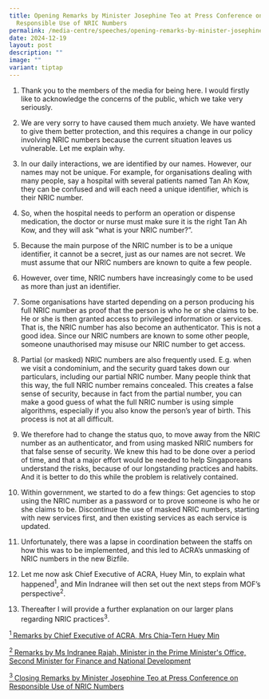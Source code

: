 ```yaml
---
title: Opening Remarks by Minister Josephine Teo at Press Conference on
  Responsible Use of NRIC Numbers
permalink: /media-centre/speeches/opening-remarks-by-minister-josephine-teo-on-responsible-use-of-nric-numbers/
date: 2024-12-19
layout: post
description: ""
image: ""
variant: tiptap
---
```

<ol data-tight="true" class="tight">
<li>
<p>Thank you to the members of the media for being here. I would firstly
like to acknowledge the concerns of the public, which we take very seriously.</p>
<p></p>
</li>
<li>
<p>We are very sorry to have caused them much anxiety. We have wanted to
give them better protection, and this requires a change in our policy involving
NRIC numbers because the current situation leaves us vulnerable. Let me
explain why.</p>
<p></p>
</li>
<li>
<p>In our daily interactions, we are identified by our names. However, our
names may not be unique. For example, for organisations dealing with many
people, say a hospital with several patients named Tan Ah Kow, they can
be confused and will each need a unique identifier, which is their NRIC
number.</p>
<p></p>
</li>
<li>
<p>So, when the hospital needs to perform an operation or dispense medication,
the doctor or nurse must make sure it is the right Tan Ah Kow, and they
will ask “what is your NRIC number?”.</p>
<p></p>
</li>
<li>
<p>Because the main purpose of the NRIC number is to be a unique identifier,
it cannot be a secret, just as our names are not secret. We must assume
that our NRIC numbers are known to quite a few people.</p>
<p></p>
</li>
<li>
<p>However, over time, NRIC numbers have increasingly come to be used as
more than just an identifier.</p>
<p></p>
</li>
<li>
<p>Some organisations have started depending on a person producing his full
NRIC number as proof that the person is who he or she claims to be. He
or she is then granted access to privileged information or services. That
is, the NRIC number has also become an authenticator. This is not a good
idea. Since our NRIC numbers are known to some other people, someone unauthorised
may misuse our NRIC number to get access.</p>
<p></p>
</li>
<li>
<p>Partial (or masked) NRIC numbers are also frequently used. E.g. when we
visit a condominium, and the security guard takes down our particulars,
including our partial NRIC number. Many people think that this way, the
full NRIC number remains concealed. This creates a false sense of security,
because in fact from the partial number, you can make a good guess of what
the full NRIC number is using simple algorithms, especially if you also
know the person’s year of birth. This process is not at all difficult.</p>
<p></p>
</li>
<li>
<p>We therefore had to change the status quo, to move away from the NRIC
number as an authenticator, and from using masked NRIC numbers for that
false sense of security. We knew this had to be done over a period of time,
and that a major effort would be needed to help Singaporeans understand
the risks, because of our longstanding practices and habits. And it is
better to do this while the problem is relatively contained.</p>
<p></p>
</li>
<li>
<p>Within government, we started to do a few things: Get agencies to stop
using the NRIC number as a password or to prove someone is who he or she
claims to be. Discontinue the use of masked NRIC numbers, starting with
new services first, and then existing services as each service is updated.</p>
<p></p>
</li>
<li>
<p>Unfortunately, there was a lapse in coordination between the staffs on
how this was to be implemented, and this led to ACRA’s unmasking of NRIC
numbers in the new Bizfile.</p>
<p></p>
</li>
<li>
<p>Let me now ask Chief Executive of ACRA, Huey Min, to explain what happened<sup>1</sup>,
and Min Indranee will then set out the next steps from MOF’s perspective<sup>2</sup>.</p>
<p></p>
</li>
<li>
<p>Thereafter I will provide a further explanation on our larger plans regarding
NRIC practices<sup>3</sup>.</p>
<p></p>
</li>
</ol>
<p><a href="https://www.acra.gov.sg/news-events/news-details/id/842" rel="noopener nofollow" target="_blank"><sup>1 </sup>Remarks by Chief Executive of ACRA, Mrs Chia-Tern Huey Min</a>
</p>
<p><a href="https://www.mof.gov.sg/news-publications/speeches/opening-remarks-by-ms-indranee-rajah-minister-in-the-prime-minister's-office-second-minister-for-finance-and-national-development-at-mddi-acra-press-conference-on-responsible-use-of-nric-numbers-on-19-december-2024" rel="noopener nofollow" target="_blank"><sup>2 </sup>Remarks by Ms Indranee Rajah, Minister in the Prime Minister's Office, Second Minister for Finance and National Development</a>
</p>
<p><a href="https://www.mddi.gov.sg/media-centre/speeches/closing-remarks-by-minister-josephine-teo-on-responsible-use-of-nric-numbers/" rel="noopener nofollow" target="_blank"><sup>3 </sup>Closing Remarks by Minister Josephine Teo at Press Conference on Responsible Use of NRIC Numbers</a>
</p>